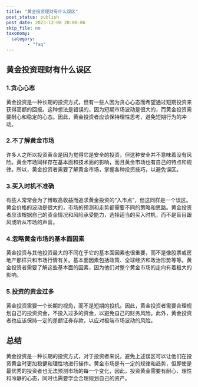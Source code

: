```yaml
---
title: "黄金投资理财有什么误区"
post_status: publish
post_date: 2023-12-08 20:00:06
skip_file: no
taxonomy:
  category:
        - "faq"
---
```


## 黄金投资理财有什么误区

### 1.贪心心态

黄金投资是一种长期的投资方式，但有一些人因为贪心心态而希望通过短期投资来获得高额的回报。这种想法是错误的，因为短期市场波动是很大的，而黄金投资需要耐心和稳定的心态。因此，黄金投资者应该保持理性思考，避免短期行为的冲动。

### 2.不了解黄金市场

许多人之所以投资黄金是因为觉得它是安全的投资，但这种安全并不意味着没有风险。黄金市场同样存在基本面和技术面的影响，而且黄金市场也有自己的特点和规律。所以，黄金投资者需要了解黄金市场，掌握各种投资技巧，以避免误区。

### 3.买入时机不准确

有些人常常会为了博取高收益而追求黄金投资的“入市点”，但这同样是一个误区。黄金价格的波动是很大的，市场的预测和走势都需要不同的策略和思路。黄金投资者应该根据自己的资金情况和风险承受能力，选择适当的买入时机，而不是盲目跟风或听从市场的声音。

### 4.忽略黄金市场的基本面因素

黄金投资与其他投资最大的不同在于它的基本面因素也很重要，而不是像股票或房地产那样只和市场行情有关。基本面因素包括政策、全球经济和政治形势等等。黄金投资者需要了解这些基本面的因素，因为他们对整个黄金市场的走向有着极大的影响。

### 5.投资的资金过多

黄金投资需要一个长期的视角，而不是短期的投机。因此，黄金投资者需要合理规划自己的投资资金，不投入过多的资金，以避免自己的财务风险。此外，黄金投资者也应该保持一定的差额证券存款，以应对极端市场波动的风险。

## 总结

黄金投资是一种长期的投资方式，对于投资者来说，避免上述误区可以让他们在投资黄金时更加稳健和理性地进行操作。黄金市场是有一定的规律和趋势，但即使是最优秀的投资者也无法预测市场的每一个变化，因此，投资黄金需要有耐心、理性和冷静的心态，同时也需要学会合理规划自己的资产。
